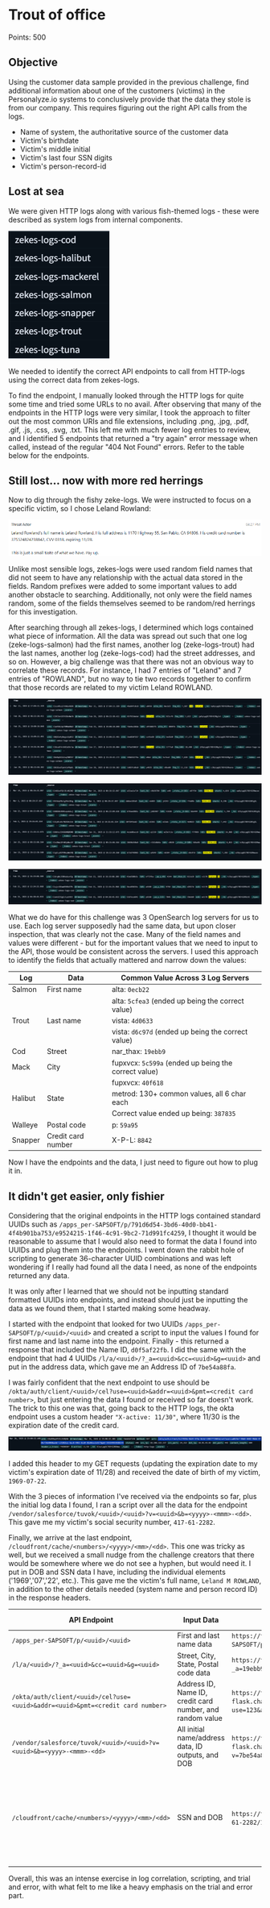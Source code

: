 # Trout of office

Points: 500

## Objective

Using the customer data sample provided in the previous challenge, find additional information about one of the customers (victims) in the Personalyze.io systems to conclusively provide that the data they stole is from our company. This requires figuring out the right API calls from the logs.

- Name of system, the authoritative source of the customer data
- Victim's birthdate
- Victim's middle initial
- Victim's last four SSN digits
- Victim's person-record-id

## Lost at sea

We were given HTTP logs along with various fish-themed logs - these were described as system logs from internal components.

![zekes logs](zekes-logs.png)

We needed to identify the correct API endpoints to call from HTTP-logs using the correct data from zekes-logs.

To find the endpoint, I manually looked through the HTTP logs for quite some time and tried some URLs to no avail. After observing that many of the endpoints in the HTTP logs were very similar, I took the approach to filter out the most common URIs and file extensions, including .png, .jpg, .pdf, .gif, .js, .css, .svg, .txt. This left me with much fewer log entries to review, and I identified 5 endpoints that returned a "try again" error message when called, instead of the regular "404 Not Found" errors. Refer to the table below for the endpoints.

## Still lost... now with more red herrings

Now to dig through the fishy zeke-logs. We were instructed to focus on a specific victim, so I chose Leland Rowland:

![Leland Rowland](leland_rowland.png)

Unlike most sensible logs, zekes-logs were used random field names that did not seem to have any relationship with the actual data stored in the fields. Random prefixes were added to some important values to add another obstacle to searching. Additionally, not only were the field names random, some of the fields themselves seemed to be random/red herrings for this investigation.

After searching through all zekes-logs, I determined which logs contained what piece of information. All the data was spread out such that one log (zeke-logs-salmon) had the first names, another log (zeke-logs-trout) had the last names, another log (zeke-logs-cod) had the street addresses, and so on. However, a big challenge was that there was not an obvious way to correlate these records. For instance, I had 7 entries of "Leland" and 7 entries of "ROWLAND", but no way to tie two records together to confirm that those records are related to my victim Leland ROWLAND.

![first name](first_name.png)

![last name](last_name.png)

![street address](street_address.png)

What we do have for this challenge was 3 OpenSearch log servers for us to use. Each log server supposedly had the same data, but upon closer inspection, that was clearly not the case. Many of the field names and values were different - but for the important values that we need to input to the API, those would be consistent across the servers. I used this approach to identify the fields that actually mattered and narrow down the values:

| **Log** | **Data**   | **Common Value Across 3 Log Servers**                  |
|---------|------------|--------------------------------------------------------|
| Salmon  | First name | alta: `0ecb22`                                         |
|         |            | alta: `5cfea3` (ended up being the correct value)      |
| Trout   | Last name  | vista: `4d0633`                                        |
|         |            | vista: `d6c97d` (ended up being the correct value)     |
| Cod     | Street     | nar_thax: `19ebb9`                                     |
| Mack    | City       | fupxvcx: `5c599a` (ended up being the correct value)   |
|         |            | fupxvcx: `40f618`                                      |
| Halibut | State      | metrod: 130+ common values, all 6 char each            |
|         |            | Correct value ended up being: `387835`                 |
| Walleye | Postal code| p: `59a95`                                             |
| Snapper | Credit card number | X-P-L: `8842`                                  |

Now I have the endpoints and the data, I just need to figure out how to plug it in.

## It didn't get easier, only fishier

Considering that the original endpoints in the HTTP logs contained standard UUIDs such as `/apps_per-SAPSOFT/p/791d6d54-3bd6-40d0-bb41-4f4b901ba753/e9524215-1f46-4c91-9bc2-71d991fc4259`, I thought it would be reasonable to assume that I would also need to format the data I found into UUIDs and plug them into the endpoints. I went down the rabbit hole of scripting to generate 36-character UUID combinations and was left wondering if I really had found all the data I need, as none of the endpoints returned any data.

It was only after I learned that we should not be inputting standard formatted UUIDs into endpoints, and instead should just be inputting the data as we found them, that I started making some headway.

I started with the endpoint that looked for two UUIDs `/apps_per-SAPSOFT/p/<uuid>/<uuid>` and created a script to input the values I found for first name and last name into the endpoint. Finally - this returned a response that included the Name ID, `d0f5af22fb`. I did the same with the endpoint that had 4 UUIDs `/l/a/<uuid>/?_a=<uuid>&cc=<uuid>&g=<uuid>` and put in the address data, which gave me an Address ID of `7be54a88fa`.

I was fairly confident that the next endpoint to use should be `/okta/auth/client/<uuid>/cel?use=<uuid>&addr=<uuid>&pmt=<credit card number>`, but just entering the data I found or received so far doesn't work. The trick to this one was that, going back to the HTTP logs, the okta endpoint uses a custom header `"X-active: 11/30"`, where 11/30 is the expiration date of the credit card.

![okta endpoint](okta_endpoint.png)

I added this header to my GET requests (updating the expiration date to my victim's expiration date of 11/28) and received the date of birth of my victim, `1969-07-22`.

With the 3 pieces of information I've received via the endpoints so far, plus the initial log data I found, I ran a script over all the data for the endpoint `/vendor/salesforce/tuvok/<uuid>/<uuid>?v=<uuid>&b=<yyyy>-<mmm>-<dd>`. This gave me my victim's social security number, `417-61-2282`.

Finally, we arrive at the last endpoint, `/cloudfront/cache/<numbers>/<yyyy>/<mm>/<dd>`. This one was tricky as well, but we received a small nudge from the challenge creators that there would be somewhere where we do not see a hyphen, but would need it. I put in DOB and SSN data I have, including the individual elements ('1969','07','22', etc.). This gave me the victim's full name, `Leland M ROWLAND`, in addition to the other details needed (system name and person record ID) in the response headers.

| **API Endpoint** |  **Input Data**  | **Generated URL**| **Output Data** |
|------------------|------------------|------------------|-----------------|
| `/apps_per-SAPSOFT/p/<uuid>/<uuid>` | First and last name data | `https://target-flask.chals.io/apps_per-SAPSOFT/p/5cfea3/d6c97d` | Name ID: `d0f5af22fb`|
| `/l/a/<uuid>/?_a=<uuid>&cc=<uuid>&g=<uuid>`| Street, City, State, Postal code data | `https://target-flask.chals.io/l/a/59a95/?_a=19ebb9&cc=5c599a&g=387835` | Address ID: `7be54a88fa`|
| `/okta/auth/client/<uuid>/cel?use=<uuid>&addr=<uuid>&pmt=<credit card number>` | Address ID, Name ID, credit card number, and random value | `https://target-flask.chals.io/okta/auth/client/d0f5af22fb/cel?use=123&addr=7be54a88fa&pmt=375524824238842` | DOB: `1969-07-22`<br>Header: `X-active: 11/28`|
| `/vendor/salesforce/tuvok/<uuid>/<uuid>?v=<uuid>&b=<yyyy>-<mmm>-<dd>` | All initial name/address data, ID outputs, and DOB | `https://target-flask.chals.io/vendor/salesforce/tuvok/d6c97d/5cfea3?v=7be54a88fa&b=1969-07-22` | SSN: `417-61-2282`|
| `/cloudfront/cache/<numbers>/<yyyy>/<mm>/<dd>` | SSN and DOB | `https://target-flask.chals.io/cloudfront/cache/417-61-2282/1969/07/22` | Full name: `Leland M ROWLAND`<br>Computer system name: `z3Ke1zCo0l-007`<br>Person record ID: `d9847a3e25`|

Overall, this was an intense exercise in log correlation, scripting, and trial and error, with what felt to me like a heavy emphasis on the trial and error part.
